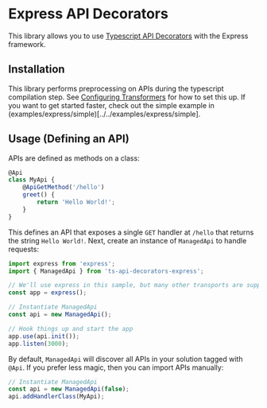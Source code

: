 # Express API Decorators
This library allows you to use [Typescript API Decorators](https://github.com/Mobius5150/ts-api-decorators) with the Express framework.

## Installation
This library performs preprocessing on APIs during the typescript compilation step. See [Configuring Transformers](../../ConfiguringTransformers.md) for how to set this up. If you want to get started faster, check out the simple example in (examples/express/simple)[../../examples/express/simple].

## Usage (Defining an API)
APIs are defined as methods on a class:
```typescript
@Api
class MyApi {
	@ApiGetMethod('/hello')
	greet() {
		return 'Hello World!';
	}
}
```

This defines an API that exposes a single `GET` handler at `/hello` that returns the string `Hello World!`. Next, create an instance of `ManagedApi` to handle requests:
```typescript
import express from 'express';
import { ManagedApi } from 'ts-api-decorators-express';

// We'll use express in this sample, but many other transports are supported
const app = express();

// Instantiate ManagedApi
const api = new ManagedApi();

// Hook things up and start the app
app.use(api.init());
app.listen(3000);
```

By default, `ManagedApi` will discover all APIs in your solution tagged with `@Api`. If you prefer less magic, then you can import APIs manually:
```typescript
// Instantiate ManagedApi
const api = new ManagedApi(false);
api.addHandlerClass(MyApi);
```